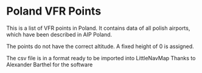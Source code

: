 # Poland VFR Points

This is a list of VFR points in Poland. It contains data of all polish airports, which have been described in AIP Poland.

The points do not have the correct altitude. A fixed height of 0 is assigned.

The csv file is in a format ready to be imported into LittleNavMap
Thanks to Alexander Barthel for the software

